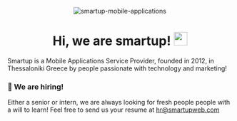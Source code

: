<p align="center" 
   
![smartup-mobile-applications](https://user-images.githubusercontent.com/48293545/134491025-0200e4a8-dd55-44e2-9616-7fb62cbab627.png)

</p>
   
<h1 align="center">Hi, we are smartup! <img src="https://user-images.githubusercontent.com/2111803/133785321-4149da2c-1a3a-4040-b561-74e73cadd573.gif" width="30px"></h1>

Smartup is a Mobile Applications Service Provider, founded in 2012, in Thessaloniki Greece by people passionate with technology and marketing!

### 🚀 We are hiring!

Either a senior or intern, we are always looking for fresh people people with a will to learn! Feel free to send us your resume at <a href="mailto:hr@smartupweb.com" alt="Contact me">hr@smartupweb.com</a>

<!--

**Here are some ideas to get you started:**

## Hi there 👋
🙋‍♀️ A short introduction - what is your organization all about?
🌈 Contribution guidelines - how can the community get involved?
👩‍💻 Useful resources - where can the community find your docs? Is there anything else the community should know?
🍿 Fun facts - what does your team eat for breakfast?
🧙 Remember, you can do mighty things with the power of [Markdown](https://guides.github.com/features/mastering-markdown/)
-->
